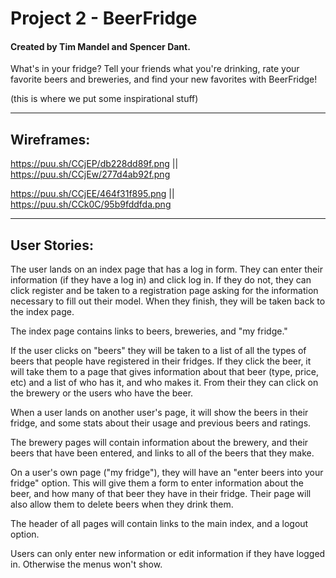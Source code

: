 # Project 2 - BeerFridge

#### Created by Tim Mandel and Spencer Dant.

What's in your fridge? Tell your friends what you're drinking, rate your favorite beers and breweries, and find your new favorites with BeerFridge!

(this is where we put some inspirational stuff)

***

## Wireframes:

https://puu.sh/CCjEP/db228dd89f.png || https://puu.sh/CCjEw/277d4ab92f.png

https://puu.sh/CCjEE/464f31f895.png || https://puu.sh/CCk0C/95b9fddfda.png

***

## User Stories:

The user lands on an index page that has a log in form. They can enter their information (if they have a log in) and click log in. If they do not, they can click register and be taken to a registration page asking for the information necessary to fill out their model. When they finish, they will be taken back to the index page.

The index page contains links to beers, breweries, and "my fridge."

If the user clicks on "beers" they will be taken to a list of all the types of beers that people have registered in their fridges. If they click the beer, it will take them to a page that gives information about that beer (type, price, etc) and a list of who has it, and who makes it. From their they can click on the brewery or the users who have the beer.

When a user lands on another user's page, it will show the beers in their fridge, and some stats about their usage and previous beers and ratings.

The brewery pages will contain information about the brewery, and their beers that have been entered, and links to all of the beers that they make.

On a user's own page ("my fridge"), they will have an "enter beers into your fridge" option. This will give them a form to enter information about the beer, and how many of that beer they have in their fridge.
Their page will also allow them to delete beers when they drink them.

The header of all pages will contain links to the main index, and a logout option.

Users can only enter new information or edit information if they have logged in. Otherwise the menus won't show.